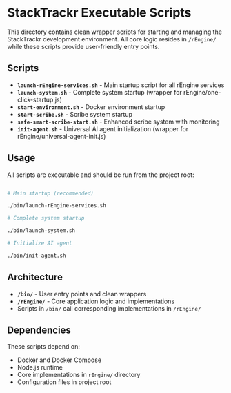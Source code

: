 # StackTrackr Executable Scripts

This directory contains clean wrapper scripts for starting and managing the StackTrackr development environment. All core logic resides in `/rEngine/` while these scripts provide user-friendly entry points.

## Scripts

- **`launch-rEngine-services.sh`** - Main startup script for all rEngine services
- **`launch-system.sh`** - Complete system startup (wrapper for rEngine/one-click-startup.js)
- **`start-environment.sh`** - Docker environment startup
- **`start-scribe.sh`** - Scribe system startup
- **`safe-smart-scribe-start.sh`** - Enhanced scribe system with monitoring
- **`init-agent.sh`** - Universal AI agent initialization (wrapper for rEngine/universal-agent-init.js)

## Usage

All scripts are executable and should be run from the project root:

```bash

# Main startup (recommended)

./bin/launch-rEngine-services.sh

# Complete system startup

./bin/launch-system.sh

# Initialize AI agent

./bin/init-agent.sh
```

## Architecture

- **`/bin/`** - User entry points and clean wrappers
- **`/rEngine/`** - Core application logic and implementations
- Scripts in `/bin/` call corresponding implementations in `/rEngine/`

## Dependencies

These scripts depend on:

- Docker and Docker Compose
- Node.js runtime
- Core implementations in `rEngine/` directory
- Configuration files in project root

